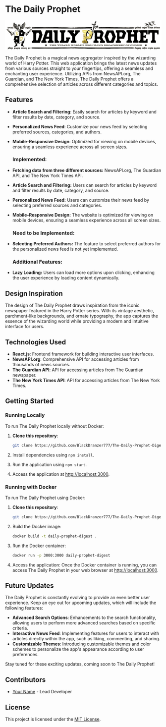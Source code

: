 # The Daily Prophet

![The Daily Prophet Logo](https://github.com/BlackDranzer777/The-Daily-Prophet-Digest/blob/main/daily_prophet.png)

The Daily Prophet is a magical news aggregator inspired by the wizarding world of Harry Potter. This web application brings the latest news updates from various sources straight to your fingertips, offering a seamless and enchanting user experience. Utilizing APIs from NewsAPI.org, The Guardian, and The New York Times, The Daily Prophet offers a comprehensive selection of articles across different categories and topics.

## Features

- **Article Search and Filtering**: Easily search for articles by keyword and filter results by date, category, and source.
- **Personalized News Feed**: Customize your news feed by selecting preferred sources, categories, and authors.
- **Mobile-Responsive Design**: Optimized for viewing on mobile devices, ensuring a seamless experience across all screen sizes.

  ### Implemented:
- **Fetching data from three different sources:** NewsAPI.org, The Guardian API, and The New York Times API.
- **Article Search and Filtering:** Users can search for articles by keyword and filter results by date, category, and source.
- **Personalized News Feed:** Users can customize their news feed by selecting preferred sources and categories.
- **Mobile-Responsive Design:** The website is optimized for viewing on mobile devices, ensuring a seamless experience across all screen sizes.

  ### Need to be Implemented:
- **Selecting Preferred Authors:** The feature to select preferred authors for the personalized news feed is not yet implemented.

  ### Additional Features:
- **Lazy Loading:** Users can load more options upon clicking, enhancing the user experience by loading content dynamically.


## Design Inspiration

The design of The Daily Prophet draws inspiration from the iconic newspaper featured in the Harry Potter series. With its vintage aesthetic, parchment-like backgrounds, and ornate typography, the app captures the essence of the wizarding world while providing a modern and intuitive interface for users.

## Technologies Used

- **React.js**: Frontend framework for building interactive user interfaces.
- **NewsAPI.org**: Comprehensive API for accessing articles from thousands of news sources.
- **The Guardian API**: API for accessing articles from The Guardian newspaper.
- **The New York Times API**: API for accessing articles from The New York Times.


## Getting Started

### Running Locally

To run The Daily Prophet locally without Docker:

1. **Clone this repository**:
    ```bash
    git clone https://github.com/BlackDranzer777/The-Daily-Prophet-Digest.git
    ```

2. Install dependencies using `npm install`.
3. Run the application using `npm start`.
4. Access the application at [http://localhost:3000](http://localhost:3000).

### Running with Docker

To run The Daily Prophet using Docker:

1. **Clone this repository**:
    ```bash
    git clone https://github.com/BlackDranzer777/The-Daily-Prophet-Digest.git
    ```

2. Build the Docker image:
    ```bash
    docker build -t daily-prophet-digest .
    ```

3. Run the Docker container:
    ```bash
    docker run -p 3000:3000 daily-prophet-digest
    ```

4. Access the application:
   Once the Docker container is running, you can access The Daily Prophet in your web browser at [http://localhost:3000](http://localhost:3000).

## Future Updates

The Daily Prophet is constantly evolving to provide an even better user experience. Keep an eye out for upcoming updates, which will include the following features:

- **Advanced Search Options**: Enhancements to the search functionality, allowing users to perform more advanced searches based on specific criteria.
- **Interactive News Feed**: Implementing features for users to interact with articles directly within the app, such as liking, commenting, and sharing.
- **Customizable Themes**: Introducing customizable themes and color schemes to personalize the app's appearance according to user preferences.

Stay tuned for these exciting updates, coming soon to The Daily Prophet!


## Contributors

- [Your Name](https://github.com/BlackDranzer777/) - Lead Developer

## License

This project is licensed under the [MIT License](link-to-license-file).
